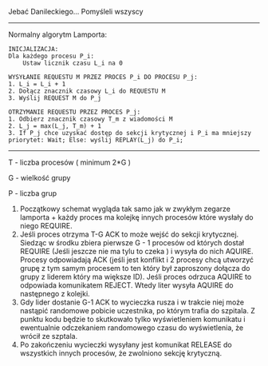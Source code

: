 Jebać Danileckiego... Pomyśleli wszyscy

---

Normalny algorytm Lamporta:

````
INICJALIZACJA:
Dla każdego procesu P_i:
    Ustaw licznik czasu L_i na 0

WYSYŁANIE REQUESTU M PRZEZ PROCES P_i DO PROCESU P_j:
1. L_i = L_i + 1
2. Dołącz znacznik czasowy L_i do REQUESTU M
3. Wyślij REQUEST M do P_j

OTRZYMANIE REQUESTU PRZEZ PROCES P_j:
1. Odbierz znacznik czasowy T_m z wiadomości M
2. L_j = max(L_j, T_m) + 1
3. If P_j chce uzyskać dostęp do sekcji krytycznej i P_i ma mniejszy priorytet: Wait; Else: wyślij REPLAY(L_j) do P_i;
````

---
T - liczba procesów ( minimum 2*G )

G - wielkość grupy

P - liczba grup

1. Początkowy schemat wygląda tak samo jak w zwykłym zegarze lamporta + każdy proces ma kolejkę innych procesów które
   wysłały do niego REQUIRE.
2. Jeśli proces otrzyma T-G ACK to może wejść do sekcji krytycznej. Siedząc w środku zbiera pierwsze G - 1 procesów od
   których dostał REQUIRE (Jeśli jeszcze nie ma tylu to czeka ) i wysyła do nich AQUIRE. Procesy odpowiadają ACK (jeśli
   jest konflikt i 2 procesy chcą utworzyć grupę z tym samym procesem to ten który był zaproszony dołącza do grupy z
   liderem który ma większe ID). Jeśli proces odrzuca AQUIRE to odpowiada komunikatem REJECT. Wtedy liter wysyła AQUIRE
   do następnego z kolejki.
3. Gdy lider dostanie G-1 ACK to wycieczka rusza i w trakcie niej może nastąpić randomowe pobicie uczestnika, po którym
   trafia do szpitala. Z punktu kodu będzie to skutkowało tylko wyświetleniem komunikatu i ewentualnie odczekaniem
   randomowego czasu do wyświetlenia, że wrócił ze szptala.
4. Po zakończeniu wycieczki wysyłany jest komunikat RELEASE do wszystkich innych procesów, że zwolniono sekcję
   krytyczną.
